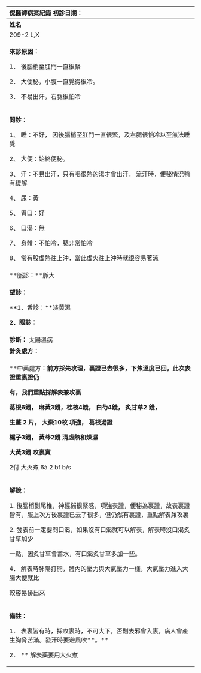 ﻿|**倪醫師病案紀錄**     初診日期：|
| :- |
|**姓名**|**性別：**|**年齡及體型**|**來診日期：**|
|209-2 L,X|M||2008-05-20|
|<p>**來診原因：**</p><p>1． 後腦梢至肛門一直很緊</p><p>2． 大便秘，小腹一直覺得很冷。</p><p>3． 不易出汗，右腿很怕冷</p>|
|<p>**問診：**</p><p>1、 睡：不好， 因後腦梢至肛門一直很緊，及右腿很怕冷以至無法睡覺</p><p>2、 大便：始終便秘。</p><p>3、 汗：不易出汗，只有喝很熱的湯才會出汗， 流汗時，便秘情況稍有緩解</p><p>4、 尿：黃</p><p>5、 胃口：好</p><p>6、 口渴：無</p><p>7、 身體：不怕冷，腿非常怕冷</p><p>8、 常有股虛熱往上沖，當此虛火往上沖時就很容易著涼</p>|
|**脈診：**脈大|
|<p>**望診：**</p><p>**1、舌診：**淡黃濕</p><p>**2、眼診：**</p>|
|**診斷：** 太陽溫病|
|**針灸處方：** |
|<p>**中藥處方：**前方採先攻理，裏證已去很多，下焦溫度已回。此次表證重裏證仍</p><p>有，我們重點採解表兼攻裏</p><p>葛根6錢， 麻黃3錢，桂枝4錢， 白芍4錢， 炙甘草2 錢，</p><p>生薑 2 片， 大棗10枚     項強， 葛根湯證</p><p>槴子3錢， 黃芩2錢       清虛熱和燥濕</p><p>大黃3錢                  攻裏實</p><p>**                           2付 大火煮 6à 2 bf b/s</p>|
|<p>**解說：**</p><p>1\. 後腦梢到尾椎，神經繃很緊感，項強表證，便秘為裏證，故表裏證皆有，服上次方後裏證已去了很多，但仍然有裏證，重點解表兼攻裏</p><p>2\. 發表前一定要問口渴，如果沒有口渴就可以解表，解表時沒口渴炙甘草加少</p><p>一點，因炙甘草會蓄水，有口渴炙甘草多加一些。</p><p>4． 解表時肺陽打開，體內的壓力與大氣壓力一樣，大氣壓力進入大腸大便就比</p><p>較容易排出來</p>|
|<p>**備註：**</p><p>1． 表裏皆有時，採攻裏時，不可大下，否則表邪會入裏，病人會產生胸脅苦滿。發汗時要避風吹**。**</p><p>2． ** 解表藥要用大火煮</p>|

